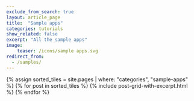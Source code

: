 ```yaml
---
exclude_from_search: true
layout: article_page
title:  "Sample apps"
categories: tutorials
show_related: false
excerpt: "All the sample apps"
image:
    teaser: /icons/sample apps.svg
redirect_from:
  - /samples/
---
```



<div class="row overview-container lang-tile-container">
  {% assign sorted_tiles = site.pages | where: "categories", "sample-apps" %}
  {% for post in sorted_tiles %}
  	{% include post-grid-with-excerpt.html %}
  {% endfor %}
</div>
